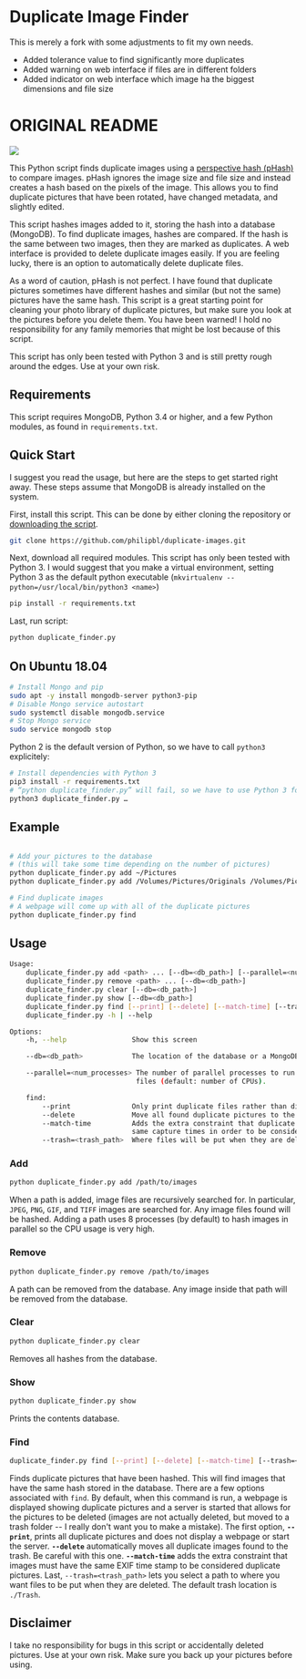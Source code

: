 # Duplicate Image Finder

This is merely a fork with some adjustments to fit my own needs.

* Added tolerance value to find significantly more duplicates
* Added warning on web interface if files are in different folders
* Added indicator on web interface which image ha the biggest dimensions and file size

# ORIGINAL README

![](https://api.travis-ci.org/philipbl/duplicate-images.svg)

This Python script finds duplicate images using a [perspective hash (pHash)](http://www.phash.org) to compare images. pHash ignores the image size and file size and instead creates a hash based on the pixels of the image. This allows you to find duplicate pictures that have been rotated, have changed metadata, and slightly edited.

This script hashes images added to it, storing the hash into a database (MongoDB). To find duplicate images, hashes are compared. If the hash is the same between two images, then they are marked as duplicates. A web interface is provided to delete duplicate images easily. If you are feeling lucky, there is an option to automatically delete duplicate files.

As a word of caution, pHash is not perfect. I have found that duplicate pictures sometimes have different hashes and similar (but not the same) pictures have the same hash. This script is a great starting point for cleaning your photo library of duplicate pictures, but make sure you look at the pictures before you delete them. You have been warned! I hold no responsibility for any family memories that might be lost because of this script.

This script has only been tested with Python 3 and is still pretty rough around the edges. Use at your own risk.

## Requirements

This script requires MongoDB, Python 3.4 or higher, and a few Python modules, as found in `requirements.txt`.


## Quick Start

I suggest you read the usage, but here are the steps to get started right away. These steps assume that MongoDB is already installed on the system.

First, install this script. This can be done by either cloning the repository or [downloading the script](https://github.com/philipbl/duplicate-images/archive/master.zip).
```bash
git clone https://github.com/philipbl/duplicate-images.git
```

Next, download all required modules. This script has only been tested with Python 3. I would suggest that you make a virtual environment, setting Python 3 as the default python executable (`mkvirtualenv --python=/usr/local/bin/python3 <name>`)
```bash
pip install -r requirements.txt
```

Last, run script:
```bash
python duplicate_finder.py
```

## On Ubuntu 18.04

```bash
# Install Mongo and pip
sudo apt -y install mongodb-server python3-pip
# Disable Mongo service autostart
sudo systemctl disable mongodb.service
# Stop Mongo service
sudo service mongodb stop
```

Python 2 is the default version of Python, so we have to call `python3` explicitely:

```bash
# Install dependencies with Python 3
pip3 install -r requirements.txt
# “python duplicate_finder.py” will fail, so we have to use Python 3 for every call:
python3 duplicate_finder.py …
```

## Example

```bash

# Add your pictures to the database
# (this will take some time depending on the number of pictures)
python duplicate_finder.py add ~/Pictures
python duplicate_finder.py add /Volumes/Pictures/Originals /Volumes/Pictures/Edits

# Find duplicate images
# A webpage will come up with all of the duplicate pictures
python duplicate_finder.py find
```

## Usage

```bash
Usage:
    duplicate_finder.py add <path> ... [--db=<db_path>] [--parallel=<num_processes>]
    duplicate_finder.py remove <path> ... [--db=<db_path>]
    duplicate_finder.py clear [--db=<db_path>]
    duplicate_finder.py show [--db=<db_path>]
    duplicate_finder.py find [--print] [--delete] [--match-time] [--trash=<trash_path>] [--db=<db_path>]
    duplicate_finder.py -h | --help

Options:
    -h, --help                Show this screen

    --db=<db_path>            The location of the database or a MongoDB URI. (default: ./db)

    --parallel=<num_processes> The number of parallel processes to run to hash the image
                               files (default: number of CPUs).

    find:
        --print               Only print duplicate files rather than displaying HTML file
        --delete              Move all found duplicate pictures to the trash. This option takes priority over --print.
        --match-time          Adds the extra constraint that duplicate images must have the
                              same capture times in order to be considered.
        --trash=<trash_path>  Where files will be put when they are deleted (default: ./Trash)
```

### Add
```bash
python duplicate_finder.py add /path/to/images
```

When a path is added, image files are recursively searched for. In particular, `JPEG`, `PNG`, `GIF`, and `TIFF` images are searched for. Any image files found will be hashed. Adding a path uses 8 processes (by default) to hash images in parallel so the CPU usage is very high.

### Remove
```bash
python duplicate_finder.py remove /path/to/images
```

A path can be removed from the database. Any image inside that path will be removed from the database.

### Clear
```bash
python duplicate_finder.py clear
```

Removes all hashes from the database.

### Show
```bash
python duplicate_finder.py show
```

Prints the contents database.

### Find
```bash
duplicate_finder.py find [--print] [--delete] [--match-time] [--trash=<trash_path>]
```

Finds duplicate pictures that have been hashed. This will find images that have the same hash stored in the database. There are a few options associated with `find`. By default, when this command is run, a webpage is displayed showing duplicate pictures and a server is started that allows for the pictures to be deleted (images are not actually deleted, but moved to a trash folder -- I really don't want you to make a mistake). The first option, **`--print`**, prints all duplicate pictures and does not display a webpage or start the server. **`--delete`** automatically moves all duplicate images found to the trash. Be careful with this one. **`--match-time`** adds the extra constraint that images must have the same EXIF time stamp to be considered duplicate pictures. Last, `--trash=<trash_path>` lets you select a path to where you want files to be put when they are deleted. The default trash location is `./Trash`.

## Disclaimer

I take no responsibility for bugs in this script or accidentally deleted pictures. Use at your own risk. Make sure you back up your pictures before using.
